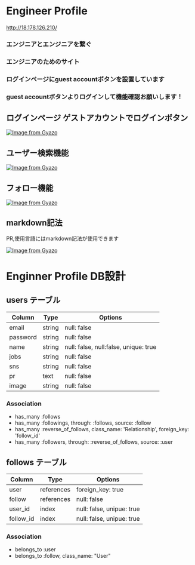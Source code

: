# Engineer Profile
http://18.178.126.210/

### エンジニアとエンジニアを繋ぐ
### エンジニアのためのサイト

### ログインページにguest accountボタンを設置しています
### guest accountボタンよりログインして機能確認お願いします！

## ログインページ ゲストアカウントでログインボタン
[![Image from Gyazo](https://i.gyazo.com/c347971c5bdf3d04fe0ee1e5bb335db9.jpg)](https://gyazo.com/c347971c5bdf3d04fe0ee1e5bb335db9)

## ユーザー検索機能
[![Image from Gyazo](https://i.gyazo.com/0342424af1ed118aa8f16f14dac2cd7b.gif)](https://gyazo.com/0342424af1ed118aa8f16f14dac2cd7b)

## フォロー機能
[![Image from Gyazo](https://i.gyazo.com/b863afe38eff215e2dc494697aef45c6.gif)](https://gyazo.com/b863afe38eff215e2dc494697aef45c6)

## markdown記法
PR,使用言語にはmarkdown記法が使用できます

[![Image from Gyazo](https://i.gyazo.com/2868bc434bfce2037aad7db18c13aecb.jpg)](https://gyazo.com/2868bc434bfce2037aad7db18c13aecb)


# Enginner Profile DB設計

## users テーブル
|Column|Type|Options|
|------|----|-------|
|email|string|null: false|
|password|string|null: false|
|name|string|null: false, null:false, unique: true|
|jobs|string|null: false|
|sns|string|null: false|
|pr|text|null: false|
|image|string|null: false|
### Association
- has_many :follows
- has_many :followings, through: :follows, source: :follow
- has_many :reverse_of_follows, class_name: 'Relationship', foreign_key: 'follow_id'
- has_many :followers, through: :reverse_of_follows, source: :user

## follows テーブル
|Column|Type|Options|
|------|----|-------|
|user|references|foreign_key: true|
|follow|references|null: false|
|user_id|index|null: false, unipue: true|
|follow_id|index|null: false, unipue: true|
### Association
- belongs_to :user
- belongs_to :follow, class_name: "User"

